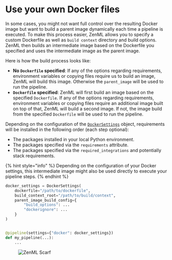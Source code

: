# Use your own Docker files

In some cases, you might not want full control over the resulting Docker image but want to build a parent image dynamically each time a pipeline is executed. To make this process easier, ZenML allows you to specify a custom Dockerfile as well as `build context` directory and build options. ZenML then builds an intermediate image based on the Dockerfile you specified and uses the intermediate image as the parent image.

Here is how the build process looks like:

* **No `Dockerfile` specified**: If any of the options regarding requirements, environment variables or copying files require us to build an image, ZenML will build this image. Otherwise the `parent_image` will be used to run the pipeline.
* **`Dockerfile` specified**: ZenML will first build an image based on the specified `Dockerfile`. If any of the options regarding requirements, environment variables or copying files require an additional image built on top of that, ZenML will build a second image. If not, the image build from the specified `Dockerfile` will be used to run the pipeline.

Depending on the configuration of the [`DockerSettings`](https://sdkdocs.zenml.io/latest/core_code_docs/core-config/#zenml.config.docker_settings.DockerSettings) object, requirements will be installed in the following order (each step optional): 

* The packages installed in your local Python environment.
* The packages specified via the `requirements` attribute.
* The packages specified via the `required_integrations` and potentially stack requirements.

{% hint style="info" %}
Depending on the configuration of your Docker settings, this intermediate image might also be used directly to execute your pipeline steps.
{% endhint %}

```python
docker_settings = DockerSettings(
    dockerfile="/path/to/dockerfile",
    build_context_root="/path/to/build/context",
    parent_image_build_config={
        "build_options": ...
        "dockerignore": ...
    }
)


@pipeline(settings={"docker": docker_settings})
def my_pipeline(...):
    ...
```

<!-- For scarf -->
<figure><img alt="ZenML Scarf" referrerpolicy="no-referrer-when-downgrade" src="https://static.scarf.sh/a.png?x-pxid=f0b4f458-0a54-4fcd-aa95-d5ee424815bc" /></figure>
